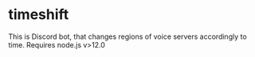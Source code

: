 # timeshift

This is Discord bot, that changes regions of voice servers accordingly to time.
Requires node.js v>12.0
